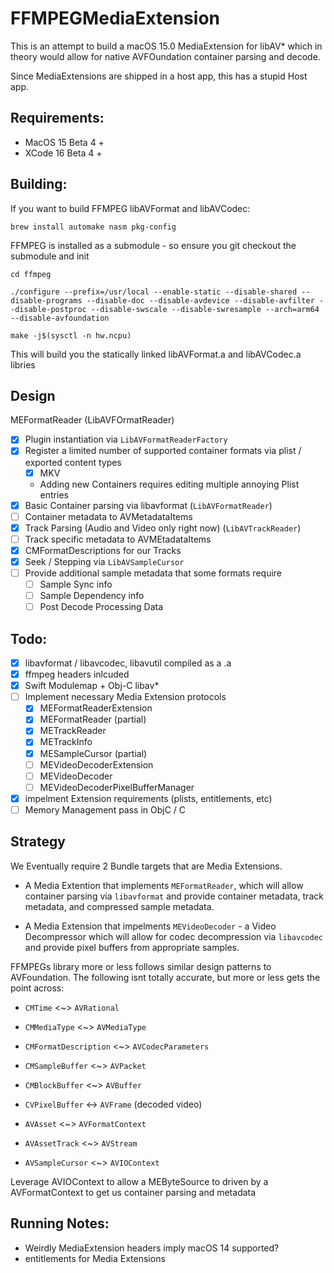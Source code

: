 # FFMPEGMediaExtension

This is an attempt to build a macOS 15.0 MediaExtension for libAV* which in theory would allow for native AVFOundation container parsing and decode.

Since MediaExtensions are shipped in a host app, this has a stupid Host app.

## Requirements:

* MacOS 15 Beta 4 + 
* XCode 16 Beta 4 + 

## Building:

If you want to build FFMPEG libAVFormat and libAVCodec:

`brew install automake nasm pkg-config`

FFMPEG is installed as a submodule - so ensure you git checkout the submodule and init

`cd ffmpeg`
```
./configure --prefix=/usr/local --enable-static --disable-shared --disable-programs --disable-doc --disable-avdevice --disable-avfilter --disable-postproc --disable-swscale --disable-swresample --arch=arm64 --disable-avfoundation
```

`make -j$(sysctl -n hw.ncpu)`

This will build you the statically linked libAVFormat.a and libAVCodec.a libries 

## Design

MEFormatReader (LibAVFOrmatReader)
* [x] Plugin instantiation via `LibAVFormatReaderFactory`
* [x] Register a limited number of supported container formats via plist / exported content types
    * [x] MKV
    * Adding new Containers requires editing multiple annoying Plist entries
* [x] Basic Container parsing via libavformat (`LibAVFormatReader`)
* [ ] Container metadata to AVMetadataItems
* [x] Track Parsing (Audio and Video only right now) (`LibAVTrackReader`)
* [ ] Track specific metadata to AVMEtadataItems
* [x] CMFormatDescriptions for our Tracks
* [x] Seek / Stepping via `LibAVSampleCursor`
* [ ] Provide additional sample metadata that some formats require
    * [ ] Sample Sync info
    * [ ] Sample Dependency info
    * [ ] Post Decode Processing Data 

## Todo:

* [x] libavformat / libavcodec, libavutil compiled as a .a
* [x] ffmpeg headers inlcuded
* [x] Swift Modulemap + Obj-C libav*
* [ ] Implement necessary Media Extension protocols
    * [x] MEFormatReaderExtension
    * [x] MEFormatReader (partial)
    * [x] METrackReader
    * [x] METrackInfo
    * [x] MESampleCursor (partial)
    * [ ] MEVideoDecoderExtension
    * [ ] MEVideoDecoder
    * [ ] MEVideoDecoderPixelBufferManager
* [x] impelment Extension requirements (plists, entitlements, etc)
* [ ] Memory Management pass in ObjC / C 

## Strategy

We Eventually require 2 Bundle targets that are Media Extensions.

* A Media Extention that implements `MEFormatReader`, which will allow container parsing via `libavformat` and provide container metadata, track metadata, and compressed sample metadata. 

* A Media Extension that impelments `MEVideoDecoder` - a Video Decompressor which will allow for codec decompression via `libavcodec` and provide pixel buffers from appropriate samples. 


FFMPEGs library more or less follows similar design patterns to AVFoundation. The following isnt totally accurate, but more or less gets the point across:

* `CMTime` <~> `AVRational` 
* `CMMediaType` <~> `AVMediaType`
* `CMFormatDescription` <~> `AVCodecParameters`
* `CMSampleBuffer` <~> `AVPacket`
* `CMBlockBuffer` <~> `AVBuffer`
* `CVPixelBuffer` <-> `AVFrame` (decoded video)

* `AVAsset` <~> `AVFormatContext`
* `AVAssetTrack` <~> `AVStream`
* `AVSampleCursor` <~> `AVIOContext` 




Leverage AVIOContext to allow a MEByteSource to driven by a AVFormatContext to get us container parsing and metadata

## Running Notes:

* Weirdly MediaExtension headers imply macOS 14 supported?
* entitlements for Media Extensions
